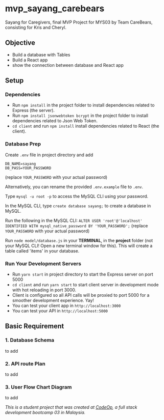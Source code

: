 # mvp_sayang_carebears
Sayang for Caregivers, final MVP Project for MYS03 by Team CareBears, consisting for Kris and Cheryl.

## Objective
- Build a database with Tables
- Build a React app
- show the connection between database and React app

## Setup

### Dependencies

- Run `npm install` in the project folder to install dependencies related to Express (the server).
- Run `npm install jsonwebtoken bcrypt` in the project folder to install dependencies related to Json Web Token.
- `cd client` and run `npm install` install dependencies related to React (the client).

### Database Prep

Create `.env` file in project directory and add

```
DB_NAME=sayang
DB_PASS=YOUR_PASSWORD
```
(replace `YOUR_PASSWORD` with your actual password)

Alternatively, you can rename the provided `.env.example` file to `.env`.

Type `mysql -u root -p` to access the MySQL CLI using your password.

In the MySQL CLI, type `create database sayang;` to create a database in MySQL.

Run the following in the MySQL CLI: `ALTER USER 'root'@'localhost' IDENTIFIED WITH mysql_native_password BY 'YOUR_PASSWORD';` (replace `YOUR_PASSWORD` with your actual password)

Run `node model/database.js` in your **TERMINAL**, in the **project** folder (not your MySQL CLI! Open a new terminal window for this). This will create a table called 'items' in your database.

### Run Your Development Servers

- Run `yarn start` in project directory to start the Express server on port 5000
- `cd client` and run `yarn start` to start client server in development mode with hot reloading in port 3000.
- Client is configured so all API calls will be proxied to port 5000 for a smoother development experience. Yay!
- You can test your client app in `http://localhost:3000`
- You can test your API in `http://localhost:5000`

## Basic Requirement

### 1. Database Schema
to add
### 2. API route Plan
to add

### 3. User Flow Chart Diagram
to add

_This is a student project that was created at [CodeOp](http://codeop.tech), a full stack development bootcamp 03 in Malaysia._